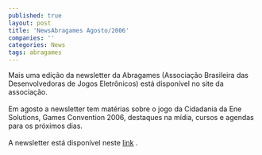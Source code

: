 ```yaml
---
published: true
layout: post
title: 'NewsAbragames Agosto/2006'
companies: ''
categories: News
tags: abragames
---
```

Mais uma edi&ccedil;&atilde;o da newsletter da Abragames (Associa&ccedil;&atilde;o Brasileira das Desenvolvedoras de Jogos Eletr&ocirc;nicos) est&aacute; dispon&iacute;vel no site da associa&ccedil;&atilde;o.<br /><br />Em agosto a newsletter tem mat&eacute;rias sobre o jogo da Cidadania da Ene Solutions, Games Convention 2006, destaques na m&iacute;dia, cursos e agendas para os pr&oacute;ximos dias.<br /><br />A newsletter est&aacute; dispon&iacute;vel neste <a href="http://www.abragames.com.br/newsletter/arquivo/06/08/" target="_blank">link</a>
.
